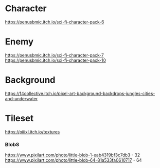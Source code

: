 # Character
https://penusbmic.itch.io/sci-fi-character-pack-6
# Enemy
https://penusbmic.itch.io/sci-fi-character-pack-7
https://penusbmic.itch.io/sci-fi-character-pack-10

# Background
https://14collective.itch.io/pixel-art-background-backdrops-jungles-cities-and-underwater
# Tileset
https://piiixl.itch.io/textures


### BlobS
https://www.pixilart.com/photo/little-blob-1-eab4319bf3c7db3  - 32
https://www.pixilart.com/photo/little-blob-64-81a533fa0610717 - 64
